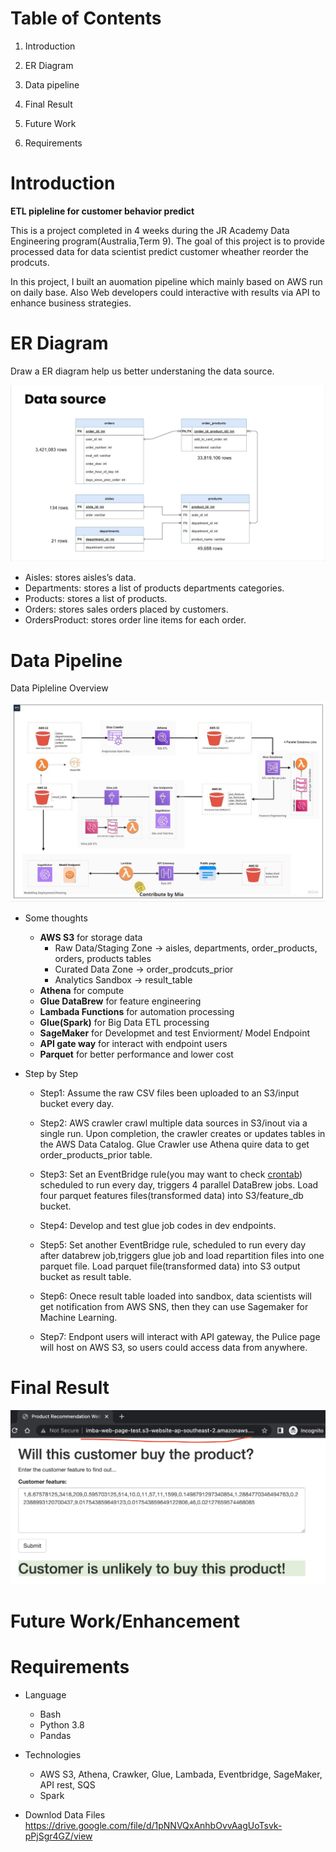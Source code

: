 # Table of Contents
1. Introduction

2. ER Diagram

3. Data pipeline

4. Final Result

5. Future Work

6. Requirements


# Introduction

**ETL pipleline for customer behavior predict**

<p>This is a project completed in 4 weeks during the JR Academy Data Engineering program(Australia,Term 9). 
The goal of this project is to provide processed data for data scientist predict customer wheather reorder the prodcuts. 

In this project, I built an auomation pipeline which mainly based on AWS run on daily base. Also Web developers could interactive with results via API to enhance business strategies.  </p>

# ER Diagram

Draw a ER diagram help us better understaning the data source.

![ER Diagram](https://github.com/richa-beep/ETL-pipelin-for-customer-behavior-predict/blob/main/static/ER%20Diagram.png)

* Aisles: stores aisles’s data.
* Departments: stores a list of products departments categories.
* Products: stores a list of products.
* Orders: stores sales orders placed by customers.
* OrdersProduct: stores order line items for each order.

# Data Pipeline

Data Pipleline Overview

![data pipeline image](https://github.com/richa-beep/ETL-pipelin-for-customer-behavior-predict/blob/main/static/data%20pipeline.jpg)

* Some thoughts 
   * __AWS S3__ for storage data
      * Raw Data/Staging Zone -> aisles, departments, order_products, orders, products tables
      * Curated Data Zone -> order_prodcuts_prior
      * Analytics Sandbox -> result_table  
    * __Athena__ for compute
    * __Glue DataBrew__ for feature engineering
    * __Lambada Functions__ for automation processing
    * __Glue(Spark)__ for Big Data ETL processing
    * __SageMaker__ for Developmet and test Enviorment/ Model Endpoint
    * __API gate way__ for interact with endpoint users
    * __Parquet__ for better performance and lower cost
    


* Step by Step
  * Step1: Assume the raw CSV files been uploaded to an S3/input bucket every day.
  * Step2: AWS crawler crawl multiple data sources in S3/inout via a single run. Upon completion, the crawler creates or updates tables in the AWS Data Catalog. Glue Crawler use Athena quire data to get order_products_prior table.
  * Step3: Set an EventBridge rule(you may want to check [crontab](https://crontab.guru/)) scheduled to run every day,  triggers 4 parallel DataBrew jobs. Load four parquet features files(transformed data) into S3/feature_db bucket.
          
  * Step4: Develop and test glue job codes in dev endpoints.
  * Step5: Set another EventBridge rule, scheduled to run every day after databrew job,triggers glue job and load repartition files into one parquet file. Load  parquet file(transformed data) into S3 output bucket as result table.
  * Step6: Onece result table loaded into sandbox, data scientists will get notification from AWS SNS, then they can use Sagemaker for Machine Learning. 
  * Step7: Endpont users will interact with API gateway, the Pulice page will host on AWS S3, so users could access data from anywhere.
 
 # Final Result

 ![Final Result](https://github.com/richa-beep/ETL-pipelin-for-customer-behavior-predict/blob/main/static/Final%20Result.png)

 # Future Work/Enhancement

 # Requirements

 * Language
    * Bash
    * Python 3.8
    * Pandas

* Technologies
   * AWS S3, Athena, Crawker, Glue, Lambada, Eventbridge, SageMaker, API rest, SQS
   * Spark

* Downlod Data Files  
https://drive.google.com/file/d/1pNNVQxAnhbOvvAagUoTsvk-pPjSgr4GZ/view






 
